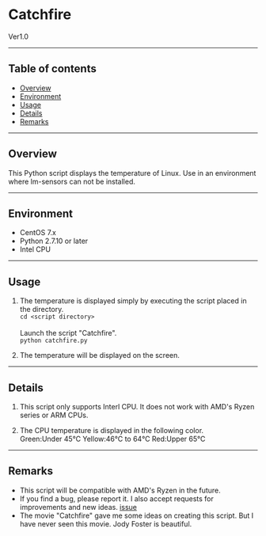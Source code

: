Catchfire
====
Ver1.0
- - -
Table of contents
----
* [Overview](#chap1)
* [Environment](#chap2)
* [Usage](#chap3)
* [Details](#chap4)
* [Remarks](#chap5)


<a id="chap1"></a>
<a href="#chap1"></a>
- - -
Overview
----
This Python script displays the temperature of Linux. Use in an environment where lm-sensors can not be installed.


<a id="chap2"></a>
<a href="#chap2"></a>
- - -
Environment
----
- CentOS 7.x
- Python 2.7.10 or later
- Intel CPU


<a id="chap3"></a>
<a href="#chap3"></a>
- - -
Usage
----
1. The temperature is displayed simply by executing the script placed in the directory.<br>
`cd <script directory>`<br><br>
Launch the script "Catchfire".<br>
`python catchfire.py`<br>

1. The temperature will be displayed on the screen.


<a id="chap4"></a>
<a href="#chap4"></a>
- - -
Details
----
1. This script only supports Interl CPU. It does not work with AMD's Ryzen series or ARM CPUs.

1. The CPU temperature is displayed in the following color.<br>
Green:Under 45℃
Yellow:46℃ to 64℃
Red:Upper 65℃


<a id="chap5"></a>
<a href="#chap5"></a>
- - -
Remarks
----
- This script will be compatible with AMD's Ryzen in the future.
- If you find a bug, please report it. I also accept requests for improvements and new ideas. [issue](https://github.com/Yuki-Matsumura/catchfire/issues)
- The movie "Catchfire" gave me some ideas on creating this script. But I have never seen this movie. Jody Foster is beautiful.
